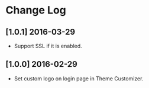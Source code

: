 Change Log
==========

[1.0.1] 2016-03-29
--------------------
- Support SSL if it is enabled.

[1.0.0] 2016-02-29
--------------------
- Set custom logo on login page in Theme Customizer.
